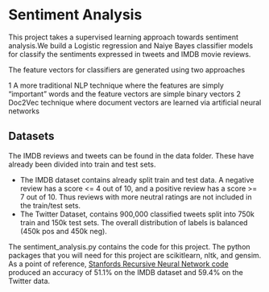 # Sentiment Analysis
This project takes a supervised learning approach towards sentiment analysis.We build a Logistic regression and Naiye Bayes classifier  models for classify the sentiments expressed in tweets and IMDB movie reviews.

The  feature vectors for classifiers are generated using two approaches

1 A more traditional NLP technique where the features are simply “important” words and the feature vectors are 
simple binary vectors  2  Doc2Vec technique where document vectors are learned via artificial neural networks

## Datasets
The IMDB reviews and tweets can be found in the data folder. These have already been divided
into train and test sets.

* The IMDB dataset contains already split train and test data. A negative review has a score <= 4 out of 10, and a positive
review has a score >= 7 out of 10. Thus reviews with more neutral ratings are not included in the train/test sets.
* The Twitter Dataset, contains 900,000 classified tweets split into 750k train and 150k test sets. 
The overall distribution of labels is balanced (450k pos and 450k neg).

The sentiment_analysis.py contains the code for this project. The python packages that you will need for this project are scikitlearn, nltk, and gensim.
As a point of reference, [Stanfords Recursive Neural Network code ](https://nlp.stanford.edu/sentiment/code.html)
produced an accuracy of 51.1% on the IMDB dataset and 59.4% on the Twitter data.

